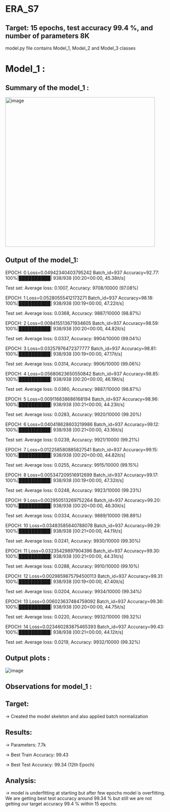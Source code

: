 # ERA_S7

## Target: 15 epochs, test accuracy 99.4 %, and number of parameters 8K

model.py file contains Model_1, Model_2 and Model_3 classes


# Model_1 :

## Summary of the model_1 :

<img width="467" alt="image" src="https://github.com/sunandhini96/ERA_S7/assets/63030539/54b189ac-2d34-458a-8468-9b9dc6d965d6">

## Output of the model_1:

EPOCH: 0
Loss=0.04942340403795242 Batch_id=937 Accuracy=92.77: 100%|██████████| 938/938 [00:20<00:00, 45.38it/s]

Test set: Average loss: 0.1007, Accuracy: 9708/10000 (97.08%)

EPOCH: 1
Loss=0.05280555412173271 Batch_id=937 Accuracy=98.18: 100%|██████████| 938/938 [00:19<00:00, 47.22it/s]

Test set: Average loss: 0.0368, Accuracy: 9887/10000 (98.87%)

EPOCH: 2
Loss=0.008415513671934605 Batch_id=937 Accuracy=98.59: 100%|██████████| 938/938 [00:20<00:00, 44.82it/s]

Test set: Average loss: 0.0337, Accuracy: 9904/10000 (99.04%)

EPOCH: 3
Loss=0.03257976472377777 Batch_id=937 Accuracy=98.81: 100%|██████████| 938/938 [00:19<00:00, 47.17it/s]

Test set: Average loss: 0.0314, Accuracy: 9906/10000 (99.06%)

EPOCH: 4
Loss=0.05680623650550842 Batch_id=937 Accuracy=98.85: 100%|██████████| 938/938 [00:20<00:00, 46.19it/s]

Test set: Average loss: 0.0360, Accuracy: 9887/10000 (98.87%)

EPOCH: 5
Loss=0.009116838686168194 Batch_id=937 Accuracy=98.96: 100%|██████████| 938/938 [00:21<00:00, 44.23it/s]

Test set: Average loss: 0.0283, Accuracy: 9920/10000 (99.20%)

EPOCH: 6
Loss=0.040418628603219986 Batch_id=937 Accuracy=99.12: 100%|██████████| 938/938 [00:21<00:00, 43.16it/s]

Test set: Average loss: 0.0239, Accuracy: 9921/10000 (99.21%)

EPOCH: 7
Loss=0.012258580885827541 Batch_id=937 Accuracy=99.15: 100%|██████████| 938/938 [00:20<00:00, 44.82it/s]

Test set: Average loss: 0.0255, Accuracy: 9915/10000 (99.15%)

EPOCH: 8
Loss=0.005347209516912699 Batch_id=937 Accuracy=99.17: 100%|██████████| 938/938 [00:19<00:00, 47.32it/s]

Test set: Average loss: 0.0248, Accuracy: 9923/10000 (99.23%)

EPOCH: 9
Loss=0.002950513269752264 Batch_id=937 Accuracy=99.20: 100%|██████████| 938/938 [00:20<00:00, 46.30it/s]

Test set: Average loss: 0.0334, Accuracy: 9889/10000 (98.89%)

EPOCH: 10
Loss=0.03483585640788078 Batch_id=937 Accuracy=99.29: 100%|██████████| 938/938 [00:21<00:00, 44.11it/s]

Test set: Average loss: 0.0241, Accuracy: 9930/10000 (99.30%)

EPOCH: 11
Loss=0.03235429897904396 Batch_id=937 Accuracy=99.30: 100%|██████████| 938/938 [00:21<00:00, 44.31it/s]

Test set: Average loss: 0.0288, Accuracy: 9910/10000 (99.10%)

EPOCH: 12
Loss=0.0029859875794500113 Batch_id=937 Accuracy=99.31: 100%|██████████| 938/938 [00:19<00:00, 47.40it/s]

Test set: Average loss: 0.0204, Accuracy: 9934/10000 (99.34%)

EPOCH: 13
Loss=0.006023637484759092 Batch_id=937 Accuracy=99.36: 100%|██████████| 938/938 [00:20<00:00, 44.75it/s]

Test set: Average loss: 0.0220, Accuracy: 9932/10000 (99.32%)

EPOCH: 14
Loss=0.023460283875465393 Batch_id=937 Accuracy=99.43: 100%|██████████| 938/938 [00:21<00:00, 44.12it/s]

Test set: Average loss: 0.0219, Accuracy: 9932/10000 (99.32%)

## Output plots :

![image](https://github.com/sunandhini96/ERA_S7/assets/63030539/900f708a-88b2-417e-b876-56024cd289ce)

## Observations for model_1 : 

## Target:
-> Created the model skeleton and also applied batch normalization 
## Results:
-> Parameters: 7.7k

-> Best Train Accuracy: 99.43

-> Best Test Accuracy: 99.34 (12th Epoch)

## Analysis:
-> model is underfitting at starting but after few epochs model is overfitting. We are getting best test accuracy around 99.34 % but still we are not getting our target accuracy 99.4 % within 15 epochs.  







